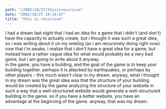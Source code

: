 ```yaml
---
path: "/2002/10/27/thisisrecursive" 
date: "2002/10/27 19:14:47" 
title: "this is recursive" 
---
```

i had a dream last night that i had an idea for a game that i didn't (and don't) have the capacity to actually create, but i thought it was such a great idea, so i was writing about it on my weblog (as i am recursively doing right now). now that i'm awake, i realize that i don't have a great idea for a game, but instead have a rather vague idea for what would probably be a very bad game, but i am going to write about it anyway.<br>in the game, you have a building, and the goal of the game is to keep your building together. perhaps it is attacked by earthquakes, or perhaps by other players - this much wasn't clear in my dream. anyway, what i thought in my dream was the great idea was that the structure of your building would be created by the game analyzing the structure of your website in such a way that a well-structured website would generate a well-structured building in the game. so if you have a better website, you have an advantage at the beginning of the game. anyway, that was my dream.